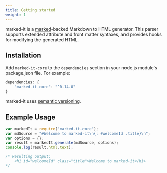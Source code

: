 ```yaml
---
title: Getting started
weight: 1
---
```


marked-it is a [marked](https://github.com/chjj/marked)-backed Markdown to HTML generator. This parser supports extended attribute and front matter syntaxes, and provides hooks for modifying the generated HTML.

## Installation

Add `marked-it-core` to the `dependencies` section in your node.js module's package.json file.  For example:

```js
dependencies: {
	"marked-it-core": "^0.14.0"
}
```


marked-it uses [semantic versioning](http://semver.org/).

## Example Usage

```js
var markedIt = require("marked-it-core");
var mdSource = "#Welcome to marked-it\n{: #welcomeId .title}\n";
var options = {};
var result = markedIt.generate(mdSource, options);
console.log(result.html.text);

/* Resulting output:
	<h1 id="welcomeId" class="title">Welcome to marked-it</h1>
*/
```
